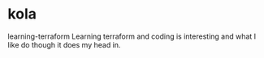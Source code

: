 # kola
learning-terraform 
Learning terraform and coding is interesting and what I like do though it does my head in. 